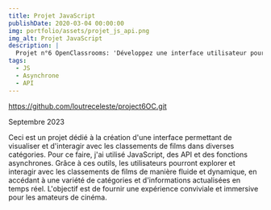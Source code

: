 ```yaml
---
title: Projet JavaScript
publishDate: 2020-03-04 00:00:00
img: portfolio/assets/projet_js_api.png
img_alt: Projet JavaScript
description: |
  Projet n°6 OpenClassrooms: 'Développez une interface utilisateur pour une application web Python'.
tags:
  - JS
  - Asynchrone
  - API
---
```


https://github.com/loutreceleste/project6OC.git

Septembre 2023

Ceci est un projet dédié à la création d'une interface permettant de visualiser et d'interagir avec les classements de films dans diverses catégories. Pour ce faire, j'ai utilisé JavaScript, des API et des fonctions asynchrones. Grâce à ces outils, les utilisateurs pourront explorer et interagir avec les classements de films de manière fluide et dynamique, en accédant à une variété de catégories et d'informations actualisées en temps réel. L'objectif est de fournir une expérience conviviale et immersive pour les amateurs de cinéma.
